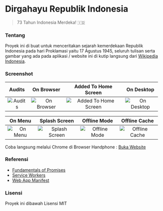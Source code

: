 # Dirgahayu Republik Indonesia

> 73 Tahun Indonesia Merdeka! 🇮🇩

### Tentang

Proyek ini di buat untuk menceritakan sejarah kemerdekaan Republik Indonesia pada hari Proklamasi yaitu 17 Agustus 1945, seluruh tulisan serta gambar yang ada pada aplikasi / website ini di kutip langsung dari [Wikipedia Indonesia](https://id.wikipedia.org/wiki/Proklamasi_Kemerdekaan_Indonesia).

### Screenshot

| Audits        | On Browser           | Added To Home Screen           | On Desktop           |
|:-------------:|:-------------:|:-------------:|:-------------:|
| ![Audits](https://github.com/muhibbudins/sejarah-kemerdekaan/blob/master/screenshot/audits-results.png) | ![On Browser](https://github.com/muhibbudins/sejarah-kemerdekaan/blob/master/screenshot/on-browser.jpg) | ![Added To Home Screen](https://github.com/muhibbudins/sejarah-kemerdekaan/blob/master/screenshot/add-to-homescreen.jpg) | ![On Desktop](https://github.com/muhibbudins/sejarah-kemerdekaan/blob/master/screenshot/on-desktop.jpg) |

| On Menu        | Splash Screen           | Offline Mode           | Offline Cache           |
|:-------------:|:-------------:|:-------------:|:-------------:|
| ![On Menu](https://github.com/muhibbudins/sejarah-kemerdekaan/blob/master/screenshot/on-menu.jpg) | ![Splash Screen](https://github.com/muhibbudins/sejarah-kemerdekaan/blob/master/screenshot/splash-screen.jpg) | ![Offline Mode](https://github.com/muhibbudins/sejarah-kemerdekaan/blob/master/screenshot/offline-mode.jpg) | ![Offline Cache](https://github.com/muhibbudins/sejarah-kemerdekaan/blob/master/screenshot/offline-cache.jpg) |

Coba langsung melalui Chrome di Browser Handphone : [Buka Website](https://muhibbudins.github.io/sejarah-kemerdekaan/)

### Referensi

- [Fundamentals of Promises](https://developers.google.com/web/fundamentals/primers/promises)
- [Service Workers](https://developers.google.com/web/fundamentals/primers/service-workers/?hl=id)
- [Web App Manifest](https://developers.google.com/web/fundamentals/web-app-manifest/)

### Lisensi

Proyek ini dibawah Lisensi MIT
